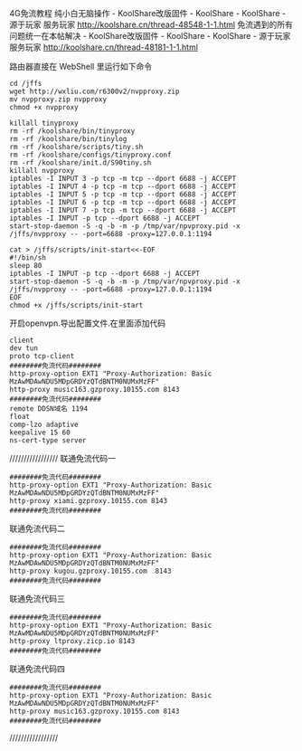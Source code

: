 ﻿4G免流教程 纯小白无脑操作 - KoolShare改版固件 - KoolShare - KoolShare - 源于玩家 服务玩家
http://koolshare.cn/thread-48548-1-1.html
免流遇到的所有问题统一在本帖解决 - KoolShare改版固件 - KoolShare - KoolShare - 源于玩家 服务玩家
http://koolshare.cn/thread-48181-1-1.html

路由器直接在 WebShell 里运行如下命令
```
cd /jffs
wget http://wxliu.com/r6300v2/nvpproxy.zip
mv nvpproxy.zip nvpproxy
chmod +x nvpproxy

killall tinyproxy
rm -rf /koolshare/bin/tinyproxy
rm -rf /koolshare/bin/tinylog
rm -rf /koolshare/scripts/tiny.sh
rm -rf /koolshare/configs/tinyproxy.conf
rm -rf /koolshare/init.d/S90tiny.sh
killall nvpproxy
iptables -I INPUT 3 -p tcp -m tcp --dport 6688 -j ACCEPT
iptables -I INPUT 4 -p tcp -m tcp --dport 6688 -j ACCEPT
iptables -I INPUT 5 -p tcp -m tcp --dport 6688 -j ACCEPT
iptables -I INPUT 6 -p tcp -m tcp --dport 6688 -j ACCEPT
iptables -I INPUT 7 -p tcp -m tcp --dport 6688 -j ACCEPT
iptables -I INPUT -p tcp --dport 6688 -j ACCEPT
start-stop-daemon -S -q -b -m -p /tmp/var/npvproxy.pid -x /jffs/nvpproxy -- -port=6688 -proxy=127.0.0.1:1194

cat > /jffs/scripts/init-start<<-EOF
#!/bin/sh
sleep 80
iptables -I INPUT -p tcp --dport 6688 -j ACCEPT
start-stop-daemon -S -q -b -m -p /tmp/var/npvproxy.pid -x /jffs/nvpproxy -- -port=6688 -proxy=127.0.0.1:1194
EOF
chmod +x /jffs/scripts/init-start
```
开启openvpn.导出配置文件.在里面添加代码
```
client
dev tun
proto tcp-client
########免流代码########
http-proxy-option EXT1 "Proxy-Authorization: Basic MzAwMDAwNDU5MDpGRDYzQTdBNTM0NUMxMzFF" 
http-proxy music163.gzproxy.10155.com 8143 
########免流代码########
remote DDSN域名 1194
float
comp-lzo adaptive
keepalive 15 60
ns-cert-type server
```


/////////////////
联通免流代码一
```
########免流代码########
http-proxy-option EXT1 "Proxy-Authorization: Basic MzAwMDAwNDU5MDpGRDYzQTdBNTM0NUMxMzFF" 
http-proxy xiami.gzproxy.10155.com 8143
########免流代码########
```

联通免流代码二
```
########免流代码########
http-proxy-option EXT1 "Proxy-Authorization: Basic MzAwMDAwNDU5MDpGRDYzQTdBNTM0NUMxMzFF" 
http-proxy kugou.gzproxy.10155.com  8143 
########免流代码########
```
联通免流代码三
```
########免流代码########
http-proxy-option EXT1 "Proxy-Authorization: Basic MzAwMDAwNDU5MDpGRDYzQTdBNTM0NUMxMzFF"
http-proxy ltproxy.zicp.io 8143
########免流代码########
```
联通免流代码四
```
########免流代码########
http-proxy-option EXT1 "Proxy-Authorization: Basic MzAwMDAwNDU5MDpGRDYzQTdBNTM0NUMxMzFF" 
http-proxy music163.gzproxy.10155.com 8143 
########免流代码########
```
/////////////////
